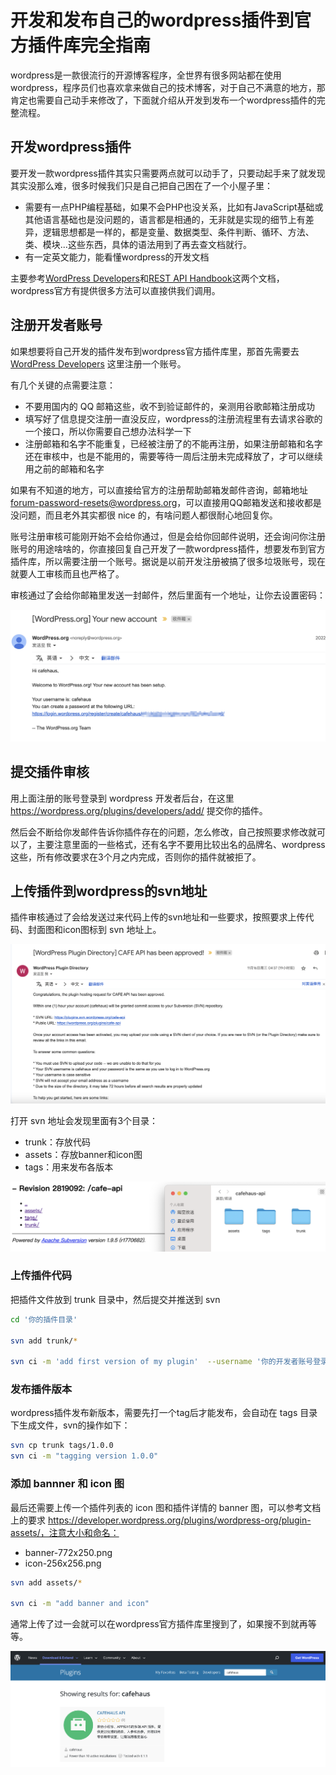 # 开发和发布自己的wordpress插件到官方插件库完全指南

wordpress是一款很流行的开源博客程序，全世界有很多网站都在使用wordpress，程序员们也喜欢拿来做自己的技术博客，对于自己不满意的地方，那肯定也需要自己动手来修改了，下面就介绍从开发到发布一个wordpress插件的完整流程。

## 开发wordpress插件

要开发一款wordpress插件其实只需要两点就可以动手了，只要动起手来了就发现其实没那么难，很多时候我们只是自己把自己困在了一个小屋子里：

* 需要有一点PHP编程基础，如果不会PHP也没关系，比如有JavaScript基础或其他语言基础也是没问题的，语言都是相通的，无非就是实现的细节上有差异，逻辑思想都是一样的，都是变量、数据类型、条件判断、循环、方法、类、模块...这些东西，具体的语法用到了再去查文档就行。
* 有一定英文能力，能看懂wordpress的开发文档

主要参考[WordPress Developers](https://developer.wordpress.org)和[REST API Handbook](https://developer.wordpress.org/rest-api)这两个文档，wordpress官方有提供很多方法可以直接供我们调用。

## 注册开发者账号

如果想要将自己开发的插件发布到wordpress官方插件库里，那首先需要去 [WordPress Developers](https://developer.wordpress.org) 这里注册一个账号。

有几个关键的点需要注意：

* 不要用国内的 QQ 邮箱这些，收不到验证邮件的，亲测用谷歌邮箱注册成功
* 填写好了信息提交注册一直没反应，wordpress的注册流程里有去请求谷歌的一个接口，所以你需要自己想办法科学一下
* 注册邮箱和名字不能重复，已经被注册了的不能再注册，如果注册邮箱和名字还在审核中，也是不能用的，需要等待一周后注册未完成释放了，才可以继续用之前的邮箱和名字

如果有不知道的地方，可以直接给官方的注册帮助邮箱发邮件咨询，邮箱地址 forum-password-resets@wordpress.org，可以直接用QQ邮箱发送和接收都是没问题，而且老外其实都很 nice 的，有啥问题人都很耐心地回复你。

账号注册审核可能刚开始不会给你通过，但是会给你回邮件说明，还会询问你注册账号的用途啥啥的，你直接回复自己开发了一款wordpress插件，想要发布到官方插件库，所以需要注册一个账号。据说是以前开发注册被搞了很多垃圾账号，现在就要人工审核而且也严格了。

审核通过了会给你邮箱里发送一封邮件，然后里面有一个地址，让你去设置密码：

<img src="./1.png" />

## 提交插件审核

用上面注册的账号登录到 wordpress 开发者后台，在这里 https://wordpress.org/plugins/developers/add/ 提交你的插件。

然后会不断给你发邮件告诉你插件存在的问题，怎么修改，自己按照要求修改就可以了，主要注意里面的一些格式，还有名字不要用比较出名的品牌名、wordpress这些，所有修改要求在3个月之内完成，否则你的插件就被拒了。

## 上传插件到wordpress的svn地址

插件审核通过了会给发送过来代码上传的svn地址和一些要求，按照要求上传代码、封面图和icon图标到 svn 地址上。

<img src="./2.png" />

打开 svn 地址会发现里面有3个目录：

* trunk：存放代码
* assets：存放banner和icon图
* tags：用来发布各版本

<img src="./3.png" />

### 上传插件代码

把插件文件放到 trunk 目录中，然后提交并推送到 svn

```bash
cd '你的插件目录'

svn add trunk/*

svn ci -m 'add first version of my plugin'  --username '你的开发者账号登录名' --password '你的开发者账号登录密码'
```

### 发布插件版本

wordpress插件发布新版本，需要先打一个tag后才能发布，会自动在 tags 目录下生成文件，svn的操作如下：

```bash
svn cp trunk tags/1.0.0
svn ci -m "tagging version 1.0.0"
```

### 添加 bannner 和 icon 图

最后还需要上传一个插件列表的 icon 图和插件详情的 banner 图，可以参考文档上的要求 https://developer.wordpress.org/plugins/wordpress-org/plugin-assets/，注意大小和命名：

* banner-772x250.png
* icon-256x256.png

```bash
svn add assets/*

svn ci -m "add banner and icon"
```

通常上传了过一会就可以在wordpress官方插件库里搜到了，如果搜不到就再等等。

<img src="./4.png" />